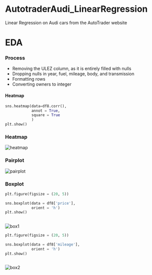 # AutotraderAudi_LinearRegression
Linear Regression on Audi cars from the AutoTrader website
# EDA
### Process
* Removing the ULEZ column, as it is entirely filled with nulls
* Dropping nulls in year, fuel, mileage, body, and transmission
* Formatting rows
* Converting owners to integer

#### Heatmap
```python
sns.heatmap(data=df8.corr(),
            annot = True,
            square = True
            )
plt.show()
```
### Heatmap
![heatmap](https://user-images.githubusercontent.com/108241576/218771535-7c063b78-3fc0-41eb-b22f-e64188433a6e.png)

### Pairplot
![pairplot](https://user-images.githubusercontent.com/108241576/218772105-81af2df8-279b-4fc1-8154-8cf5cc39d7b3.png)

### Boxplot

```python
plt.figure(figsize = (20, 5))
                
sns.boxplot(data = df8['price'],
            orient = 'h')
plt.show()
     
```
![box1](https://user-images.githubusercontent.com/108241576/218772741-aed3955c-304e-44cf-b7a0-582508a9e014.png)

```python
plt.figure(figsize = (20, 5))
                
sns.boxplot(data = df8['mileage'],
            orient = 'h')
plt.show()
     
```
![box2](https://user-images.githubusercontent.com/108241576/218773838-39a668e9-bc53-4b3e-89e6-2dde3b6e4445.png)

